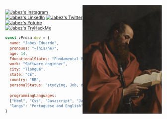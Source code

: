 <img align="right" height="349em" src="./assets/Apostolo_Paulo.jpg"/>

[![Jabez's Instagram][instagram]](https://www.instagram.com/prosa.z/)
[![Jabez's LinkedIn][linkedin]](https://www.linkedin.com/in/prosa-shell/)
[![Jabez's Twitter][twitter]](https://twitter.com/WwProsa)
[![Jabez's Yotube][youtube]](https://www.youtube.com/channel/UC3H0MX-GhakAIebnc6CiNPQ/featured)
[![Jabez's TryHackMe][tryhackme]](https://tryhackme.com/p/Prsa)

[instagram]: https://img.shields.io/badge/Instagram-05091A?style=flat&labelColor=05093A&logo=instagram&logoColor=white&link=https://www.instagram.com/prosa.z/
[linkedin]: https://img.shields.io/badge/LinkedIn-05091A?style=flat&labelColor=05093A&logo=LinkedIn&logoColor=white&link=https://www.linkedin.com/in/prosa-shell/
[twitter]: https://img.shields.io/badge/Twitter-05091A?style=flat&labelColor=05093A&logo=twitter&logoColor=white&link=https://twitter.com/WwProsa
[youtube]: https://img.shields.io/badge/Youtube-05091A?style=flat&labelColor=05093A&logo=youtube&logoColor=white&link=/https://www.youtube.com/channel/UC3H0MX-GhakAIebnc6CiNPQ
[tryhackme]: https://img.shields.io/badge/TryHackMe-05091A?style=flat&labelColor=05093A&logo=TryHackMe&logoColor=white&link=https://tryhackme.com/p/Prsa05122A

```javascript
const zProsa.dev = {
  name: "Jabes Eduardo",
  pronouns: "~(his/he)",
  age: 14,
  EducationalStatus: "Fundamental 8",
  work: "Software enginner",
  city: "Tianguá",
  state: "CE",
  country: "BR",
  personalStatus: "studying, Job, developing",

  programmingLanguages:
  ["Html", "Css", "Javascript", "Java", "Git", "sql"],
  "langs": "Portuguese and English",
}
```
